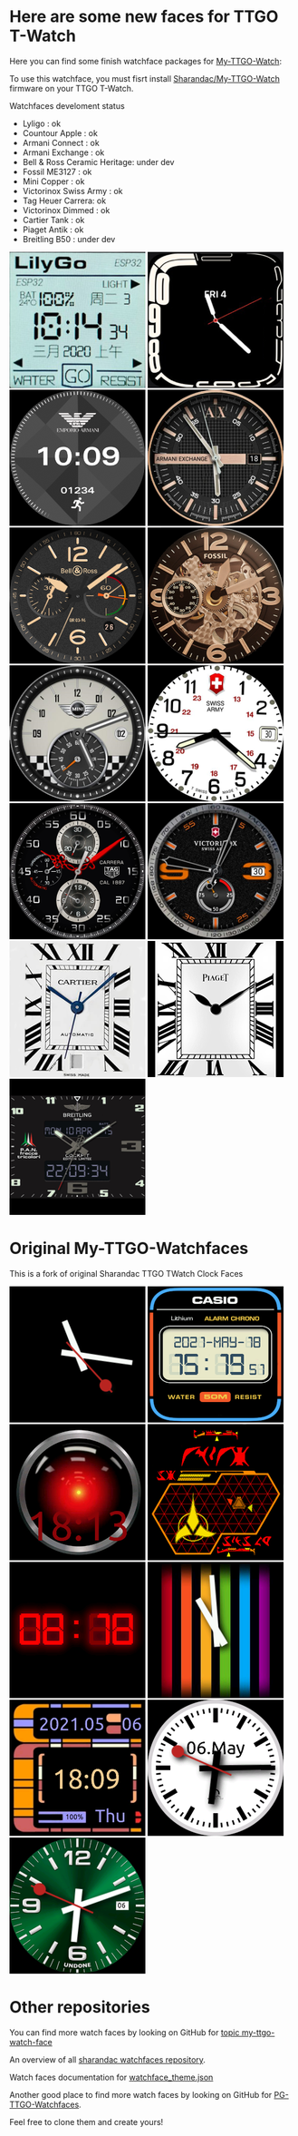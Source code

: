 # Here are some new faces for TTGO T-Watch

Here you can find some finish watchface packages for [My-TTGO-Watch](https://github.com/sharandac/My-TTGO-Watch):

To use this watchface, you must fisrt install [Sharandac/My-TTGO-Watch](https://github.com/sharandac/My-TTGO-Watch) firmware on your TTGO T-Watch.

Watchfaces develoment status
- Lyligo : ok
- Countour Apple : ok
- Armani Connect : ok
- Armani Exchange : ok
- Bell & Ross Ceramic Heritage: under dev
- Fossil ME3127 : ok
- Mini Copper : ok
- Victorinox Swiss Army : ok
- Tag Heuer Carrera: ok
- Victorinox Dimmed : ok
- Cartier Tank : ok
- Piaget Antik : ok
- Breitling B50 : under dev


[![Lyligo](lilygo/watchface_theme_prev.png)](lilygo/watchface.tar.gz)
[![Countour](contour/watchface_theme_prev.png)](contour/watchface.tar.gz)
[![Armani Connect](armanicon/watchface_theme_prev.png)](armanicon/watchface.tar.gz)
[![Armani Exchange](armaniex/watchface_theme_prev.png)](armaniex/watchface.tar.gz)
[![Bell Ross](bellross/watchface_theme_prev.png)](bellross/watchface.tar.gz)
[![Fossil](fossil/watchface_theme_prev.png)](fossil/watchface.tar.gz)
[![Mini Cooper](minicooper/watchface_theme_prev.png)](minicooper/watchface.tar.gz)
[![Swiss Army](swissarmy/watchface_theme_prev.png)](swissarmy/watchface.tar.gz)
[![Tag Heuer](tagheuer/watchface_theme_prev.png)](tagheuer/watchface.tar.gz)
[![Victorinox](victorinox/watchface_theme_prev.png)](victorinox/watchface.tar.gz)
[![Cartier](cartier/watchface_theme_prev.png)](cartier/watchface.tar.gz)
[![Piaget](piaget/watchface_theme_prev.png)](piaget/watchface.tar.gz)
[![Breitling](breitling/watchface_theme_prev.png)](breitling/watchface.tar.gz)

# Original My-TTGO-Watchfaces

This is a fork of original Sharandac TTGO TWatch Clock Faces

[![black](black/watchface_theme_prev.png)](black/watchface.tar.gz)
[![casio](casio/watchface_theme_prev.png)](casio/watchface.tar.gz)
[![hal9000](hal9000/watchface_theme_prev.png)](hal9000/watchface.tar.gz)
[![klingon](klingon/watchface_theme_prev.png)](klingon/watchface.tar.gz)
[![led](led/watchface_theme_prev.png)](led/watchface.tar.gz)
[![rainbow clock](rainbow/watchface_theme_prev.png)](rainbow/watchface.tar.gz)
[![star trek clock](startrek/watchface_theme_prev.png)](startrek/watchface.tar.gz)
[![swiss clock](swiss/watchface_theme_prev.png)](swiss/watchface.tar.gz)
[![undone clock](undone/watchface_theme_prev.png)](undone/watchface.tar.gz)


# Other repositories

You can find more watch faces by looking on GitHub for [topic my-ttgo-watch-face](https://github.com/topics/my-ttgo-watch-face) 

An overview of all [sharandac watchfaces repository](https://sharandac.github.io/My-TTGO-Watchfaces/).

Watch faces documentation for [watchface_theme.json](https://github.com/sharandac/My-TTGO-Watch/blob/master/WATCHFACE.md) 

Another good place to find more watch faces by looking on GitHub for [PG-TTGO-Watchfaces](https://github.com/PGNetHun/PG-TTGO-Watchfaces).

Feel free to clone them and create yours!

